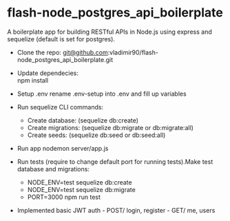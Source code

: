 # flash-node_postgres_api_boilerplate
A boilerplate app for building RESTful APIs in Node.js using express and sequelize (default is set for postgres).

- Clone the repo: 
  git@github.com:vladimir90/flash-node_postgres_api_boilerplate.git
  
- Update dependecies:   
  npm install
  
- Setup .env 
  rename .env-setup into .env and fill up variables
  
- Run sequelize CLI commands:
    - Create database: (sequelize db:create)
    - Create migrations: (sequelize db:migrate or db:migrate:all)
    - Create seeds: (sequelize db:seed or db:seed:all)
    
- Run app 
    nodemon server/app.js

- Run tests (require to change default port for running tests).Make test database and migrations: 
    - NODE_ENV=test sequelize db:create
    - NODE_ENV=test sequelize db:migrate
    - PORT=3000 npm run test 
        
- Implemented basic JWT auth
      - POST/ login, register
      - GET/ me, users

    
  

